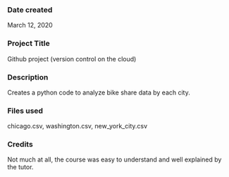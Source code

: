 ### Date created
March 12, 2020
### Project Title
Github project (version control on the cloud) 

### Description
Creates a python code to analyze bike share data by each city. 
### Files used
chicago.csv, washington.csv, new_york_city.csv

### Credits
Not much at all, the course was easy to understand and well explained by the tutor. 

